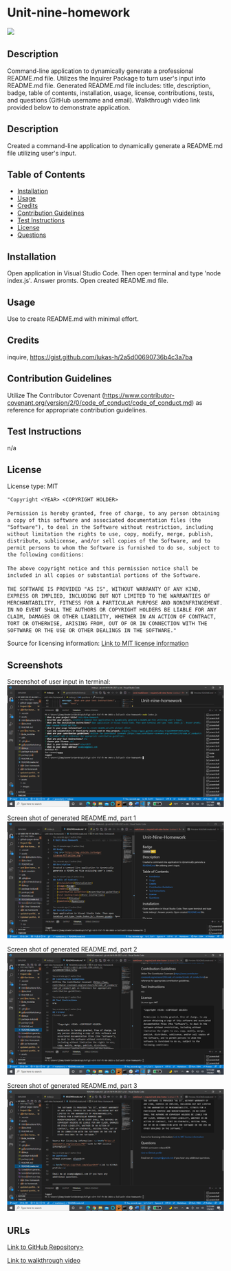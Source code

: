# Unit-nine-homework
<img src='https://img.shields.io/badge/License-MIT-yellow.svg'>

## Description
Command-line application to dynamically generate a professional README.md file. Utilizes the Inquirer Package to turn user's input into README.md file. Generated README.md file includes: title, description, badge, table of contents, installation, usage, license, contributions, tests, and questions (GitHub username and email). Walkthrough video link provided below to demonstrate application.

## Description
Created a command-line application to dynamically generate a README.md file utilizing user's input.

## Table of Contents 
 - [Installation](#installation)
 - [Usage](#usage)
 - [Credits](#credits)
 - [Contribution Guidelines](#contribution-guidelines)
 - [Test Instructions](#test-instructions)
 - [License](#license)
 - [Questions](#questions)

## Installation
Open application in Visual Studio Code. Then open terminal and type 'node index.js'. Answer promts. Open created README.md file.

## Usage
Use to create README.md with minimal effort. 

## Credits
inquire, https://gist.github.com/lukas-h/2a5d00690736b4c3a7ba

## Contribution Guidelines
Utilize The Contributor Covenant (https://www.contributor-covenant.org/version/2/0/code_of_conduct/code_of_conduct.md) as reference for appropriate contribution guidelines.

## Test Instructions
n/a

## License
License type: MIT


    "Copyright <YEAR> <COPYRIGHT HOLDER>

    Permission is hereby granted, free of charge, to any person obtaining a copy of this software and associated documentation files (the "Software"), to deal in the Software without restriction, including without limitation the rights to use, copy, modify, merge, publish, distribute, sublicense, and/or sell copies of the Software, and to permit persons to whom the Software is furnished to do so, subject to the following conditions:
    
    The above copyright notice and this permission notice shall be included in all copies or substantial portions of the Software.
    
    THE SOFTWARE IS PROVIDED "AS IS", WITHOUT WARRANTY OF ANY KIND, EXPRESS OR IMPLIED, INCLUDING BUT NOT LIMITED TO THE WARRANTIES OF MERCHANTABILITY, FITNESS FOR A PARTICULAR PURPOSE AND NONINFRINGEMENT. IN NO EVENT SHALL THE AUTHORS OR COPYRIGHT HOLDERS BE LIABLE FOR ANY CLAIM, DAMAGES OR OTHER LIABILITY, WHETHER IN AN ACTION OF CONTRACT, TORT OR OTHERWISE, ARISING FROM, OUT OF OR IN CONNECTION WITH THE SOFTWARE OR THE USE OR OTHER DEALINGS IN THE SOFTWARE."

Source for licensing information: <a href="https://opensource.org/licenses/MIT">Link to MIT license information</a>
## Screenshots

Screenshot of user input in terminal:
<img src='assets\images\Screenshot-user-input.png' alt = 'screenshot of user input in terminal'>

Screen shot of generated README.md, part 1
<img src='assets\images\Screenshot-generated-readme.png' alt = 'screenshot of generated readme, part 1'>

Screen shot of generated README.md, part 2
<img src='assets\images\Screenshot-generated-readme2.png' alt = 'screenshot of generated readme, part 2'>

Screen shot of generated README.md, part 3
<img src='assets\images\Screenshot-generated-readme3.png' alt = 'screenshot of generated readme, part 3'>

## URLs
<a href="https://github.com/mlward639/Unit-nine-homework">Link to GitHub Repository></a>

<a href="#">Link to walkthrough video</a>